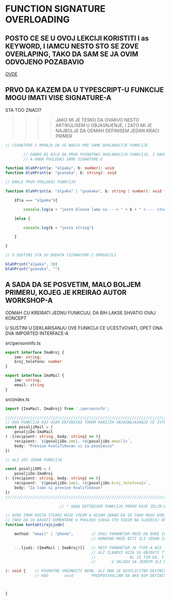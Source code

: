 # FUNCTION SIGNATURE OVERLOADING

## POSTO CE SE U OVOJ LEKCIJI KORISTITI I as KEYWORD, I IAMCU NESTO STO SE ZOVE OVERLAPING, TAKO DA SAM SE JA OVIM ODVOJENO POZABAVIO

[OVDE](https://github.com/Rade58/apis_trying_out_and_practicing/blob/master/TYPESCRIPT/BELESKE/0%29%20VAZNE%20STVARI%20I%20PODSETNIK/as%20OPERATOR%20I%20OVERLAPING%20TYPE-OVI%20.md#as-operator-i-overlaping-type-odnosno-overlaping-interface-ovi)

## PRVO DA KAZEM DA U TYPESCRIPT-U FUNKCIJE MOGU IMATI VISE SIGNATURE-A

STA TOO ZNACI?

>>>> JAKO MI JE TESKO DA OVAKVO NESTO ARTIKULISEM U OBJASNJENJE, I ZATO MI JE NAJBOLJE DA ODMAH DEFINISEM JEDAN KRACI PRIMER

```typescript
// SIGNATURE-I MORAJU DA SE NADJU PRE SAME DEKLARACIJE FUNKCIJE

        // DOBRO BI BILO DA PRVO POSMATRAS DEKLARACIJU FUNKCIJE, I KAKO JE ONA DEFINISANA
        // A ONDA POGLEDAJ SAME SIGNATURE-E

function blahPrint(a: "alpaka", b: number): void
function blahPrint(a: "gvanaka", b: string): void

// DAKLE PRVO POGLEDAJ FUNKCIJU

function blahPrint(a: "alpaka" | "gvanaka", b: string | number): void {

    if(a === "alpaka"){

        console.log(a + "jeste Glavna lama sa ---> " + b + " < --- stvari")

    }else {

        console.log(b + "jeste string")

    }

}

// U SUSTINI STA SU DODATN ISIGNATURE-I OMOGUCILI

blahPrint("alpaka", 38)
blahPrint("gvanaka", "")
```

## A SADA DA SE POSVETIM, MALO BOLJEM PRIMERU, KOJEG JE KREIRAO AUTOR WORKSHOP-A

ODMAH CU KREIRATI JEDNU FUNKCIJU, DA BIH LAKSE SHVATIO OVAJ KONCEPT

U SUSTINI U DEKLARISANJU OVE FUNKCIJI CE UCESTVOVATI, OPET ONA DVA IMPORTED INTERFACE-A

src\personinfo.ts

```typescript
export interface ImaBroj {
    ime: string;
    broj_telefona: number
}

export interface ImaMail {
    ime: string;
    email: string
}
```




src\index.ts

```typescript
import {ImaMail, ImaBroj} from './personinfo';

///////////////////////////////////////////////////////////////////////////////////
// OVA FUNKCIJA KOJ USAM DEFINISAO TOKOM RANIJIH OBJASNAJAVANJA CE ISTO UCESTVOVATI
const posaljiMail = (
    posaljiDo:ImaMail
) :{recipient: string, body: string} => ({
    recipient: `${posaljiDo.ime}, <${posaljiDo.email}>`,
    body: "Previse kvalifikovan si za pozajmicu"
})

// ALI JOS JEDNA FUNKCIJA

const posaljiSMS = (
    posaljiDo:ImaBroj
): {recipient: string, body: string} => ({
    recipient: `${posaljiDo.ime}, <${posaljiDo.broj_telefona}>`,
    body: "Za loan si previse kvalifikovan"
})
///////////////////////////////////////////////////////////////////////////////////

                        // * SADA DEFINISEM FUNKCIJU PREKO KOJE ZELIM DA OBJASNIM OVERLOADING

// OVDE IMAM DOSTA STVARI KOJE VIDIM A NISAM ZANAO DA SE TAKO MOGU KORISTITI,
// TAKO DA CU DAVATI KOMENTARE U POGLEDU SVEGA STO VIDIM NA SLEDECOJ DEKLARACIJI FUNKCIJE
function kontaktirajLjude(

    method: "email" | "phone",        // OVAJ PARAMETAR MOZE DA BUDE IL ITYPE-A   "email"   ILI TYPE-A    "phone"  
                                      // ODNOSNO MOZE BITI ILI JEDAN ILI DRUGI STRING

    ...ljudi: (ImaMail | ImaBroj)[]   // REST PARAMETAR JE TYPE-A NIZ (STO I MORA DA BUDE)
                                      // ALI CLANOVI NIZA SU OBJEKTI TYPE-A
                                      //               AL IS TIM DA, TI OBJEKTI CLANOVI, MORAJU BITI
                                      //       U SKLADU SA JEDNIM ILI DRUGIM DEFINISANIM INTERFECE-OM

): void {    // POVRATNE VREDNOSTI NEMA, ALI ONA JE EKSPLICITNO DEFINISANA
             // KAO       void        PREDPOSTAVLJAM DA AKO BIH DEFINISAO return SADA, DA BI BIO THROWN ERROR



}
```
